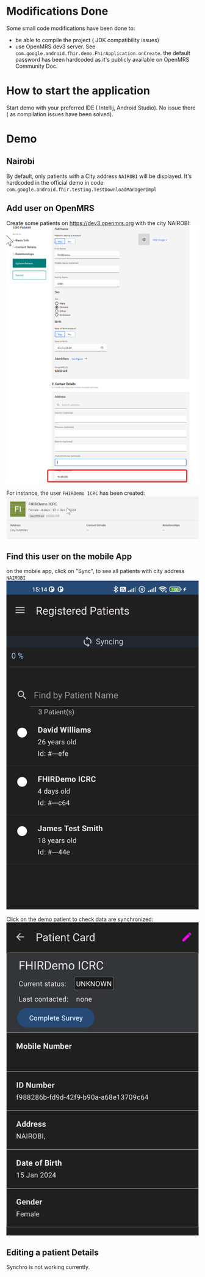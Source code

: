 # Modifications Done

Some small code modifications have been done to:
- be able to compile the project ( JDK compatibility issues)
- use OpenMRS dev3 server. See `com.google.android.fhir.demo.FhirApplication.onCreate`. the default password has been hardcoded as it's publicly available on OpenMRS Community Doc.


# How to start the application

Start demo with your preferred IDE ( Intellij, Android Studio). No issue there ( as  compilation issues have been solved).

# Demo

## Nairobi
By default, only patients with a City address `NAIROBI` will be displayed. 
It's hardcoded in the official demo in code `com.google.android.fhir.testing.TestDownloadManagerImpl`


## Add user on OpenMRS

Create some patients on https://dev3.openmrs.org with the city NAIROBI:
![How to create a user on OpenMRS](./icrc-documents/create-user.png)


For instance, the user `FHIRDemo ICRC` has been created: 
![user FHIRDemo](./icrc-documents/user-created.png)


## Find this user on the mobile App

on the mobile app, click on "Sync", to see all patients with city address `NAIROBI`
![users found on mobile app](./icrc-documents/users-found-on-mobile.png)

Click on the demo patient to check data are synchronized:
![users found on mobile app](./icrc-documents/user-demo.png)


## Editing a patient Details

Synchro is not working currently.

